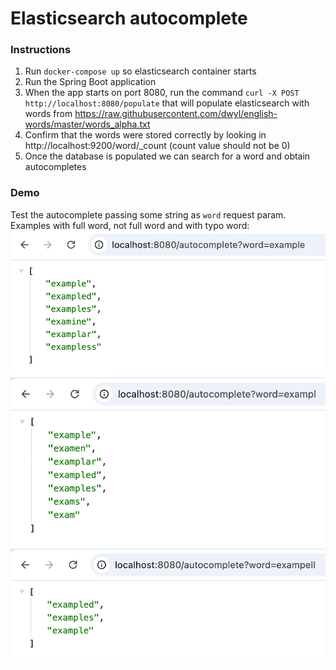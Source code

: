 # Elasticsearch autocomplete

### Instructions
1. Run `docker-compose up` so elasticsearch container starts
2. Run the Spring Boot application
3. When the app starts on port 8080, run the command `curl -X POST http://localhost:8080/populate` that will populate elasticsearch with words from https://raw.githubusercontent.com/dwyl/english-words/master/words_alpha.txt
4. Confirm that the words were stored correctly by looking in http://localhost:9200/word/_count (count value should not be 0)
5. Once the database is populated we can search for a word and obtain autocompletes

### Demo
Test the autocomplete passing some string as `word` request param.
Examples with full word, not full word and with typo word:
![img.png](images/img.png)
![img_1.png](images/img_1.png)
![img_2.png](images/img_2.png)